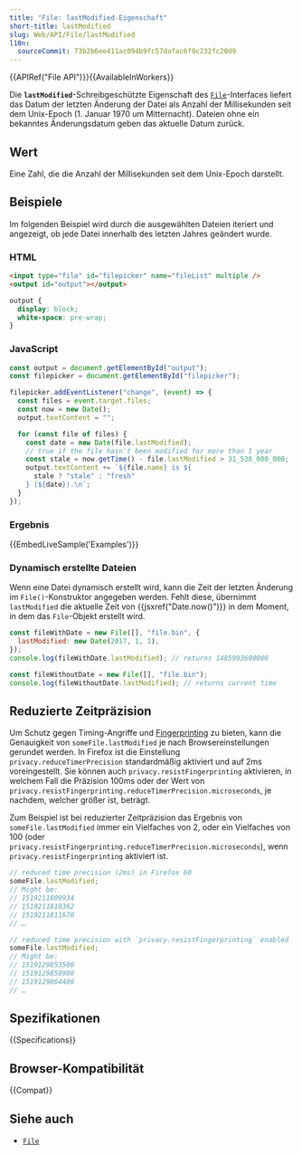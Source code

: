 ```yaml
---
title: "File: lastModified-Eigenschaft"
short-title: lastModified
slug: Web/API/File/lastModified
l10n:
  sourceCommit: 73b2b6ee411ac094b9fc57dafac6f9c232fc20d9
---
```


{{APIRef("File API")}}{{AvailableInWorkers}}

Die **`lastModified`**-Schreibgeschützte Eigenschaft des [`File`](/de/docs/Web/API/File)-Interfaces liefert das Datum der letzten Änderung der Datei als Anzahl der Millisekunden seit dem Unix-Epoch (1. Januar 1970 um Mitternacht). Dateien ohne ein bekanntes Änderungsdatum geben das aktuelle Datum zurück.

## Wert

Eine Zahl, die die Anzahl der Millisekunden seit dem Unix-Epoch darstellt.

## Beispiele

Im folgenden Beispiel wird durch die ausgewählten Dateien iteriert und angezeigt, ob jede Datei innerhalb des letzten Jahres geändert wurde.

### HTML

```html
<input type="file" id="filepicker" name="fileList" multiple />
<output id="output"></output>
```

```css hidden
output {
  display: block;
  white-space: pre-wrap;
}
```

### JavaScript

```js
const output = document.getElementById("output");
const filepicker = document.getElementById("filepicker");

filepicker.addEventListener("change", (event) => {
  const files = event.target.files;
  const now = new Date();
  output.textContent = "";

  for (const file of files) {
    const date = new Date(file.lastModified);
    // true if the file hasn't been modified for more than 1 year
    const stale = now.getTime() - file.lastModified > 31_536_000_000;
    output.textContent += `${file.name} is ${
      stale ? "stale" : "fresh"
    } (${date}).\n`;
  }
});
```

### Ergebnis

{{EmbedLiveSample('Examples')}}

### Dynamisch erstellte Dateien

Wenn eine Datei dynamisch erstellt wird, kann die Zeit der letzten Änderung im `File()`-Konstruktor angegeben werden. Fehlt diese, übernimmt `lastModified` die aktuelle Zeit von {{jsxref("Date.now()")}} in dem Moment, in dem das `File`-Objekt erstellt wird.

```js
const fileWithDate = new File([], "file.bin", {
  lastModified: new Date(2017, 1, 1),
});
console.log(fileWithDate.lastModified); // returns 1485903600000

const fileWithoutDate = new File([], "file.bin");
console.log(fileWithoutDate.lastModified); // returns current time
```

## Reduzierte Zeitpräzision

Um Schutz gegen Timing-Angriffe und [Fingerprinting](/de/docs/Glossary/Fingerprinting) zu bieten, kann die Genauigkeit von `someFile.lastModified` je nach Browsereinstellungen gerundet werden. In Firefox ist die Einstellung `privacy.reduceTimerPrecision` standardmäßig aktiviert und auf 2ms voreingestellt. Sie können auch `privacy.resistFingerprinting` aktivieren, in welchem Fall die Präzision 100ms oder der Wert von `privacy.resistFingerprinting.reduceTimerPrecision.microseconds`, je nachdem, welcher größer ist, beträgt.

Zum Beispiel ist bei reduzierter Zeitpräzision das Ergebnis von `someFile.lastModified` immer ein Vielfaches von 2, oder ein Vielfaches von 100 (oder `privacy.resistFingerprinting.reduceTimerPrecision.microseconds`), wenn `privacy.resistFingerprinting` aktiviert ist.

```js
// reduced time precision (2ms) in Firefox 60
someFile.lastModified;
// Might be:
// 1519211809934
// 1519211810362
// 1519211811670
// …

// reduced time precision with `privacy.resistFingerprinting` enabled
someFile.lastModified;
// Might be:
// 1519129853500
// 1519129858900
// 1519129864400
// …
```

## Spezifikationen

{{Specifications}}

## Browser-Kompatibilität

{{Compat}}

## Siehe auch

- [`File`](/de/docs/Web/API/File)
